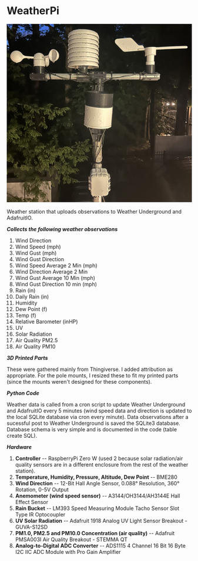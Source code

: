 # WeatherPi

![Alt text](76F7364D-0B87-414C-A46B-99EC2521DCC9_1_102_a.jpeg)

Weather station that uploads observations to Weather Underground and AdafruitIO.

_**Collects the following weather observations**_
1) Wind Direction
2) Wind Speed (mph)
3) Wind Gust (mph)
4) Wind Gust Direction
5) Wind Speed Average 2 Min (mph)
6) Wind Direction Average 2 Min
7) Wind Gust Average 10 Min (mph)
8) Wind Gust Direction 10 min (mph)
9) Rain (in)
10) Daily Rain (in)
11) Humidity
12) Dew Point (f)
13) Temp (f)
14) Relative Barometer (inHP)
15) UV
16) Solar Radiation
17) Air Quality PM2.5
18) Air Quality PM10
    
_**3D Printed Parts**_

These were gathered mainly from Thingiverse. I added attribution as appropriate. For the pole mounts, I resized these to fit my printed parts (since the mounts weren't designed for these components).

_**Python Code**_

Weather data is called from a cron script to update Weather Underground and AdafruitIO every 5 minutes (wind speed data and direction is updated to the local SQLite database via cron every minute). Data observations after a sucessful post to Weather Underground is saved the SQLite3 database. Database schema is very simple and is documented in the code (table create SQL).

_**Hardware**_
1) **Controller** -- RaspberryPi Zero W (used 2 because solar radiation/air quality sensors are in a different enclosure from the rest of the weather station).
3) **Temperature, Humidity, Pressure, Altitude, Dew Point** -- BME280
4) **Wind Direction** -- 12-Bit Hall Angle Sensor, 0.088° Resolution, 360° Rotation, 0-5V Output 
5) **Anemometer (wind speed sensor)** --  A3144/OH3144/AH3144E Hall Effect Sensor
6) **Rain Bucket** -- LM393 Speed Measuring Module Tacho Sensor Slot Type IR Optocoupler
7) **UV Solar Radiation** -- Adafruit 1918 Analog UV Light Sensor Breakout - GUVA-S12SD
8) **PM1.0, PM2.5 and PM10.0 Concentration (air quality)** -- Adafruit PMSA003I Air Quality Breakout - STEMMA QT
9) **Analog-to-Digital ADC Converter** -- ADS1115 4 Channel 16 Bit 16 Byte I2C IIC ADC Module with Pro Gain Amplifier
